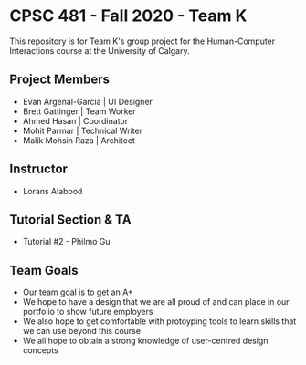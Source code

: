 # CPSC 481 - Fall 2020 - Team K
This repository is for Team K's group project for the Human-Computer Interactions course at the University of Calgary.

## Project Members
* Evan Argenal-Garcia | UI Designer
* Brett Gattinger | Team Worker
* Ahmed Hasan | Coordinator 
* Mohit Parmar | Technical Writer
* Malik Mohsin Raza | Architect 

## Instructor
* Lorans Alabood 

## Tutorial Section & TA
* Tutorial #2 - Philmo Gu

## Team Goals
- Our team goal is to get an A+
- We hope to have a design that we are all proud of and can place in our portfolio to show future employers
- We also hope to get comfortable with protoyping tools to learn skills that we can use beyond this course
- We all hope to obtain a strong knowledge of user-centred design concepts
